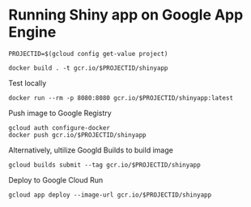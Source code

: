 # Running Shiny app on Google App Engine

```
PROJECTID=$(gcloud config get-value project)
```

```
docker build . -t gcr.io/$PROJECTID/shinyapp
```

Test locally
```
docker run --rm -p 8080:8080 gcr.io/$PROJECTID/shinyapp:latest
```

Push image to Google Registry
```
gcloud auth configure-docker
docker push gcr.io/$PROJECTID/shinyapp
```

Alternatively, ultilize Googld Builds to build image
```
gcloud builds submit --tag gcr.io/$PROJECTID/shinyapp
```

Deploy to Google Cloud Run
```
gcloud app deploy --image-url gcr.io/$PROJECTID/shinyapp
```
